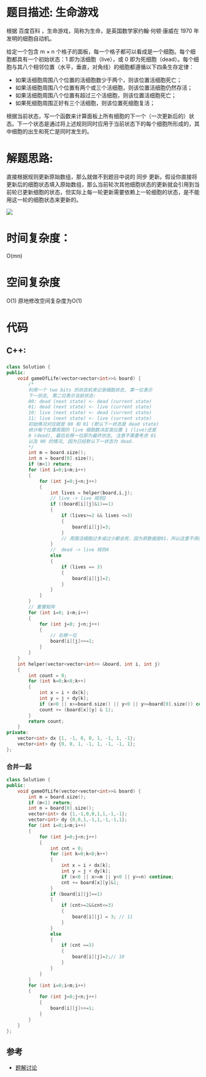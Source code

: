 # 题目描述:  生命游戏

根据 百度百科 ，生命游戏，简称为生命，是英国数学家约翰·何顿·康威在 1970 年发明的细胞自动机。

给定一个包含 m × n 个格子的面板，每一个格子都可以看成是一个细胞。每个细胞都具有一个初始状态：1 即为活细胞（live），或 0 即为死细胞（dead）。每个细胞与其八个相邻位置（水平，垂直，对角线）的细胞都遵循以下四条生存定律：

 - 如果活细胞周围八个位置的活细胞数少于两个，则该位置活细胞死亡；
 - 如果活细胞周围八个位置有两个或三个活细胞，则该位置活细胞仍然存活；
 - 如果活细胞周围八个位置有超过三个活细胞，则该位置活细胞死亡；
 - 如果死细胞周围正好有三个活细胞，则该位置死细胞复活；

根据当前状态，写一个函数来计算面板上所有细胞的下一个（一次更新后的）状态。下一个状态是通过将上述规则同时应用于当前状态下的每个细胞所形成的，其中细胞的出生和死亡是同时发生的。

# 解题思路:

直接根据规则更新原始数组，那么就做不到题目中说的 同步 更新。假设你直接将更新后的细胞状态填入原始数组，那么当前轮次其他细胞状态的更新就会引用到当前轮已更新细胞的状态，但实际上每一轮更新需要依赖上一轮细胞的状态，是不能用这一轮的细胞状态来更新的。

![](https://pic.leetcode-cn.com/Figures/289/Game_of_life_3.png)


# 时间复杂度：
  O(mn) 
# 空间复杂度
  O(1) 原地修改空间复杂度为O(1)
  
# 代码

## C++:
###  
```c++
class Solution {
public:
    void gameOfLife(vector<vector<int>>& board) {
        /*
        利用一个 two bits 的状态机来记录细胞状态, 第一位表示
        下一状态, 第二位表示当前状态:
        00: dead (next state) <- dead (current state)
        01: dead (next state) <- live (current state) 
        10: live (next state) <- dead (current state)
        11: live (next state) <- live (current state) 
        初始情况对应就是 00 和 01 (默认下一状态是 dead state)
        统计每个位置周围的 live 细胞数决定高位置 1 (live)还是 
        0 (dead), 最后右移一位即为最终状态, 注意不需要考虑 01
        以及 00 的情况, 因为已经默认下一状态为 dead.
        */
        int m = board.size();
        int n = board[0].size();
        if (m<1) return;
        for (int i=0;i<m;i++)
        {
            for (int j=0;j<n;j++)
            {
                int lives = helper(board,i,j);
                // live -> live 规则2
                if ((board[i][j]&1)==1)
                {
                    if (lives>=2 && lives <=3)
                    {
                        board[i][j]=3;
                    }
                    // 周围活细胞过多或过少都会死，因为原数据是01，所以这里不用额外赋值。
                }
                //  dead -> live 规则4
                else
                {
                    if (lives == 3)
                    {
                        board[i][j]=2;
                    }
                }
            }
        }
        // 重置矩阵
        for (int i=0; i<m;i++)
        {
            for (int j=0; j<n;j++)
            {
                // 右移一位
                board[i][j]>>=1;
            }
        }
    }
    int helper(vector<vector<int>> &board, int i, int j)
    {
        int count = 0;
        for (int k=0;k<8;k++)
        {
            int x = i + dx[k];
            int y = j + dy[k];
            if (x<0 || x>=board.size() || y<0 || y>=board[0].size()) continue;
            count += (board[x][y] & 1);
        }
        return count;
    }
private:
    vector<int> dx {1, -1, 0, 0, 1, -1, 1, -1};
    vector<int> dy {0, 0, 1, -1, 1, -1, -1, 1};
};
```

### 合并一起
```c++
class Solution {
public:
    void gameOfLife(vector<vector<int>>& board) {
        int m = board.size();
        if (m<1) return;
        int n = board[0].size();
        vector<int> dx {1,-1,0,0,1,1,-1,-1};
        vector<int> dy {0,0,1,-1,1,-1,-1,1};
        for (int i=0;i<m;i++)
        {
            for (int j=0;j<n;j++)
            {
                int cnt = 0;
                for (int k=0;k<8;k++)
                {
                    int x = i + dx[k];
                    int y = j + dy[k];
                    if (x<0 || x>=m || y<0 || y>=n) continue;
                    cnt += board[x][y]&1;
                }
                if (board[i][j]==1)
                {
                    if (cnt>=2&&cnt<=3)
                    {
                        board[i][j] = 3; // 11
                    }
                }
                else
                {
                    if (cnt ==3)
                    {
                        board[i][j]=2;// 10
                    }
                }
            }
        }
        for (int i=0;i<m;i++)
        {
            for (int j=0;j<n;j++)
            {
                board[i][j]>>=1;
            }
        }
    }
};
```
## 参考
  - [题解讨论](https://leetcode-cn.com/problems/game-of-life/solution/sheng-ming-you-xi-by-leetcode-solution/)
